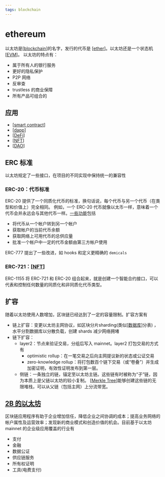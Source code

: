 ```yaml
---
tags: blockchain
---
```

# ethereum

以太坊是[[blockchain]]的名字，发行的代币是 [[ether]]。以太坊还是一个状态机[[EVM]]。
以太坊的特点有：

- 属于所有人的银行服务
- 更好的隐私保护
- P2P 网络
- 反审查
- trustless 的商业保障
- 所有产品可组合的

## 应用

- [[smart contract]]
- [[dapp]]
- [[DeFi]]
- [[NFT]]
- [[DAO]]

## ERC 标准

以太坊规定了一些接口，在项目的不同实现中保持统一的兼容性

### ERC-20：代币标准

ERC-20 提供了一个同质化代币的标准，换句话说，每个代币与另一个代币（在类型和价值上）完全相同。
例如，一个 ERC-20 代币就像以太币一样，意味着一个代币会并永远会与其他代币一样。[一些功能](https://github.com/OpenZeppelin/openzeppelin-contracts/blob/master/contracts/token/ERC20/IERC20.sol)包括

- 将代币从一个帐户转到另一个帐户
- 获取帐户的当前代币余额
- 获取网络上可用代币的总供应量
- 批准一个帐户中一定的代币金额由第三方帐户使用

ERC-777 提出了一些改进，如 hooks 和定义更精确的 `demicals`

### ERC-721：[[NFT]]

ERC-1155 将 ERC-721 和 ERC-20 组合起来，就是创建一个智能合约接口，可以代表和控制任何数量的同质化和非同质化代币类型。

## 扩容

随着以太坊使用人数增加，区块链已经达到了一定的容量限制。扩容方案有

- 链上扩容：变更以太坊主网协议，如区块分片sharding(类似[[数据库]]分表) ，水平分割数据库以分散负载，创建 shards 减少网络拥堵
- 链下扩容：
  - layer2：节点来验证交易，分组后写入 mainnet。layer2 打包交易的方式有
    - optimistic rollup：在一笔交易之后向主网提议新的状态或公证交易
    - zero-knowledge rollup：将打包数百个链下交易（或“卷叠”）并生成加密证明，有效性证明发布到第一层。
  - 侧链：一条独立的链，锚定至以太坊主链。这些链有时被称为“子”链，因为本质上是父链以太坊的较小复制。 [[Merkle Tree]]能够创建这些链的无限堆栈，可以从父链（包括主网）上分流带宽。

## [2B 的以太坊](https://ethereum.org/zh/enterprise/)

区块链应用程序有助于企业增加信任，降低企业之间协调的成本；提高业务网络的帐户属性及运营效率；发现新的商业模式和创造价值的机会。目前基于以太坊 mainnet 的企业级应用覆盖的行业有

- 支付
- 金融
- 数据公证
- 供应链服务
- 所有权证明
- 工具(电费支付)

[//begin]: # "Autogenerated link references for markdown compatibility"
[blockchain]: blockchain.md "blockchain"
[ether]: concept/ether.md "以太币"
[EVM]: concept/EVM.md "EVM"
[smart contract]: <concept/smart contract.md> "智能合约"
[dapp]: applications/dapp.md "DAPP"
[DeFi]: applications/DeFi.md "DeFi"
[NFT]: applications/NFT.md "NFT"
[DAO]: applications/DAO.md "DAO"
[数据库]: ../database/数据库.md "数据库"
[Merkle Tree]: <concept/Merkle Tree.md> "Merkle Tree"
[//end]: # "Autogenerated link references"
